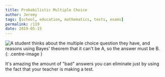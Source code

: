 ```yaml
---
title: Probabilistic Multiple Choice
author: Jeremy
tags: [school, education, mathematics, tests, exams]
permalink: /119
date: 2019-05-15
---
```


![A student thinks about the multiple choice question they have, and reasons using Bayes' theorem that it can't be A, so the answer must be B.](https://res.cloudinary.com/dh3hm8pb7/image/upload/c_scale,q_auto:best,w_615/v1535842782/Handwaving/Published/ProababilisticMultipleChoice.png){: .centre-image }

It's amazing the amount of "bad" answers you can eliminate just by using the fact that your teacher is making a test.